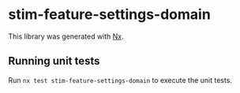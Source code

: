 # stim-feature-settings-domain

This library was generated with [Nx](https://nx.dev).

## Running unit tests

Run `nx test stim-feature-settings-domain` to execute the unit tests.
